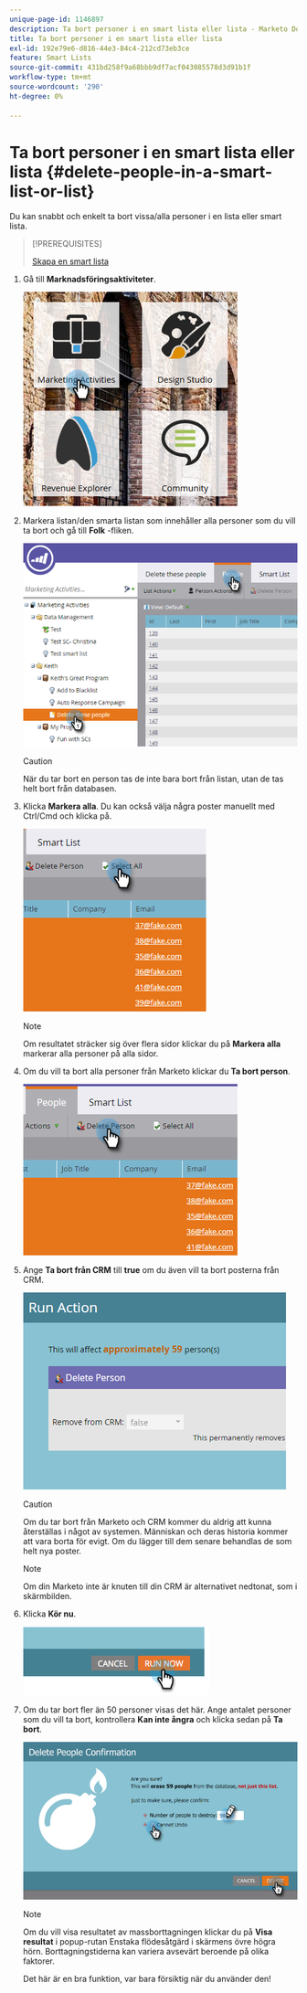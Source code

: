 ```yaml
---
unique-page-id: 1146897
description: Ta bort personer i en smart lista eller lista - Marketo Docs - produktdokumentation
title: Ta bort personer i en smart lista eller lista
exl-id: 192e79e6-d816-44e3-84c4-212cd73eb3ce
feature: Smart Lists
source-git-commit: 431bd258f9a68bbb9df7acf043085578d3d91b1f
workflow-type: tm+mt
source-wordcount: '290'
ht-degree: 0%

---
```


# Ta bort personer i en smart lista eller lista {#delete-people-in-a-smart-list-or-list}

Du kan snabbt och enkelt ta bort vissa/alla personer i en lista eller smart lista.

>[!PREREQUISITES]
>
>[Skapa en smart lista](/help/marketo/product-docs/core-marketo-concepts/smart-lists-and-static-lists/creating-a-smart-list/create-a-smart-list.md)

1. Gå till **Marknadsföringsaktiviteter**.

   ![](assets/ma-1.png)

1. Markera listan/den smarta listan som innehåller alla personer som du vill ta bort och gå till **Folk** -fliken.

   ![](assets/two-1.png)

   >[!CAUTION]
   >
   >När du tar bort en person tas de inte bara bort från listan, utan de tas helt bort från databasen.

1. Klicka **Markera alla**. Du kan också välja några poster manuellt med Ctrl/Cmd och klicka på.

   ![](assets/three-1.png)

   >[!NOTE]
   >
   >Om resultatet sträcker sig över flera sidor klickar du på **Markera alla** markerar alla personer på alla sidor.

1. Om du vill ta bort alla personer från Marketo klickar du **Ta bort person**.

   ![](assets/four-1.png)

1. Ange **Ta bort från CRM** till **true** om du även vill ta bort posterna från CRM.

   ![](assets/five.png)

   >[!CAUTION]
   >
   >Om du tar bort från Marketo och CRM kommer du aldrig att kunna återställas i något av systemen. Människan och deras historia kommer att vara borta för evigt. Om du lägger till dem senare behandlas de som helt nya poster.

   >[!NOTE]
   >
   >Om din Marketo inte är knuten till din CRM är alternativet nedtonat, som i skärmbilden.

1. Klicka **Kör nu**.

   ![](assets/image2014-9-24-13-3a0-3a3.png)

1. Om du tar bort fler än 50 personer visas det här. Ange antalet personer som du vill ta bort, kontrollera **Kan inte ångra** och klicka sedan på **Ta bort**.

   ![](assets/seven.png)

   >[!NOTE]
   >
   >Om du vill visa resultatet av massborttagningen klickar du på **Visa resultat** i popup-rutan Enstaka flödesåtgärd i skärmens övre högra hörn. Borttagningstiderna kan variera avsevärt beroende på olika faktorer.

   Det här är en bra funktion, var bara försiktig när du använder den!
